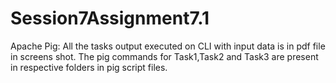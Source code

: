 # Session7Assignment7.1
Apache Pig: All the tasks output executed on CLI with input data is in pdf file in screens shot. The pig commands for Task1,Task2 and Task3 are present in respective folders in pig script files.
